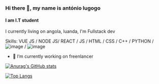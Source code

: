 ### Hi there 👋, my name is antónio lugogo
#### I am I.T student


I currently living on angola, luanda, I'm Fullstack dev

Skills: VUE JS / NODE JS/ REACT / JS / HTML / CSS / C++ / PYTHON / ![image](https://img.shields.io/badge/MySQL-005C84?style=for-the-badge&logo=mysql&logoColor=white) / ![image](https://img.shields.io/badge/SQLite-07405E?style=for-the-badge&logo=sqlite&logoColor=white)

- 🔭 I’m currently working on freenlancer 

[![Anurag's GitHub stats](https://github-readme-stats.vercel.app/api?username=DDarkLexs&show_icons=true&theme=dark)](https://github.com/anuraghazra/github-readme-stats)


[![Top Langs](https://github-readme-stats.vercel.app/api/top-langs/?username=DDarkLexs&layout=compact)](https://github.com/anuraghazra/github-readme-stats)


